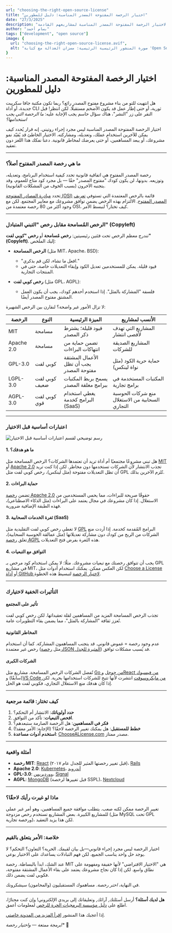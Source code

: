 ```yaml
---
url: "choosing-the-right-open-source-license"
title: "اختيار الرخصة المفتوحة المصدر المناسبة: دليل للمطورين"
date: "27/3/2025"
description: "دليل للمطورين لاختيار الرخصة المفتوحة المصدر المناسبة لمشاريعهم القادمة"
author: "بسام أحمد"
tags: ["development", "open source"]
image: {
  url: "choosing-the-right-open-source-license.avif",
  alt: "صورة المنشور الرئيسية الرئيسية: مسزان العدالة مع كتابة 'Open Source' أمامه"
}
---
```

# **اختيار الرخصة المفتوحة المصدر المناسبة: دليل للمطورين**  

هل انتهيت للتو من بناء مشروع مفتوح المصدر رائع؟ ربما تكون مكتبة جافا سكريبت جديدة، أو أداة CLI ثورية، أو حتى إطار عمل قد يكون الأضخم مستقبلًا. لكن انتظر! قبل النقر على زر "النشر"، هناك سؤال حاسم يجب الإجابة عليه: *ما الرخصة التي يجب استخدامها؟*  

اختيار الرخصة المفتوحة المصدر المناسبة ليس مجرد إجراء روتيني. إنه قرار يُحدد كيف يمكن للآخرين استخدام عملك، وتعديله، ومشاركته. الاختيار الخاطئ قد يُقيّد نمو مشروعك، أو يبعد المساهمين، أو حتى يعرضك لمخاطر قانونية. دعنا نفكك هذا اللغز دون تعقيد.  

---

### **ما هي رخصة المصدر المفتوح أصلاً؟**  

رخصة المصدر المفتوح هي اتفاقية قانونية تحدد كيفية استخدام البرنامج، وتعديله، وتوزيعه. بدونها، لن يكون كودك "مفتوح المصدر" حقًا — بل مجرد كود متاح للعموم، وقد يتجنبه الآخرون (بسبب الخوف من المشكلات القانونية).  

تحدد [مبادرة المصادر المفتوحة (OSI)](https://opensource.org/licenses) قائمة بالرخص المعتمدة التي تستوفي [تعريف المصدر المفتوح](https://opensource.org/osd). الالتزام بهذه الرخص يضمن توافق مشروعك مع معايير المجتمع. لكن مع وجود أكثر من 80 رخصة معتمدة من OSI، كيف تختار؟ لنبسط الأمر.  

---

### **الرخص المُسامحة مقابل رخص "التبني المتبادل" (Copyleft)**  

تندرج معظم الرخص تحت فئتين رئيسيتين: **رخص مُسامحة** أو **رخص "كوبي لفت" (Copyleft)**. إليك الملخص:  

- **الرخص المسامحة** (مثل MIT، Apache، BSD):  
  - "افعل ما تشاء، لكن قم بذكري."  
  - قيود قليلة. يمكن للمستخدمين تعديل الكود وإبقاء التعديلات خاصة، حتى في المنتجات التجارية.  

- **رخص كوبي لفت** (مثل GPL، AGPL):  
  - فلسفة "المشاركة بالمثل". إذا استخدم أحدهم كودك، يجب أن يكون العمل المشتق مفتوح المصدر أيضًا.  

لا تزال الأمور غير واضحة؟ لنقارن بين الرخص الشهيرة:  

| **الرخصة** | **النوع**         | **الميزة الرئيسية**                          | **الأنسب لمشاريع**                            |  
|------------|-------------------|----------------------------------------------|-----------------------------------------------|  
| MIT        | مسامحة           | قيود قليلة؛ يشترط ذكر المصدر                  | المشاريع التي تهدف لأقصى انتشار               |  
| Apache 2.0 | مسامحة           | تضمن حماية من انتهاكات البراءات               | المشاريع الصديقة للشركات                      |  
| GPL-3.0    | كوبي لفت         | الأعمال المشتقة يجب أن تظل مفتوحة المصدر      | حماية حرية الكود (مثل نواة لينكس)              |  
| LGPL-3.0   | كوبي لفت ضعيف    | يسمح بربط المكتبات ببرامج مغلقة المصدر        | المكتبات المستخدمة في برامج تجارية            |  
| AGPL-3.0   | كوبي لفت قوي     | يغطي استخدام البرامج كخدمة (SaaS)            | منع شركات الحوسبة السحابية من الاستغلال التجاري |  

---

### **اعتبارات أساسية قبل الاختيار**  

![رسم توضيحي لقسم اعتبارات أساسية قبل الاختيار](/key-considerations-before-you-commit-ar.svg)

#### 1. **ما هو هدفك؟**  
هل تبني مشروعًا مجتمعيًا أم أداة تريد أن تعتمدها الشركات؟ الرخص المسامحة مثل [MIT](http://opensource.org/license/mit) أو [Apache 2.0](https://www.apache.org/licenses/LICENSE-2.0) تجذب الانتشار لأن الشركات تستخدمها دون مخاطر. لكن إذا كنت تريد أن تظل التعديلات مفتوحة (مثل لينكس)، رخص كوبي لفت مثل GPL تُلزم الآخرين بذلك.  

#### 2. **حماية البراءات**  
تضمن [رخصة Apache 2.0](https://www.apache.org/licenses/LICENSE-2.0) حقوقًا صريحة للبراءات، مما يحمي المستخدمين من الاستغلال. إذا كان مشروعك في مجال يعتمد على البراءات (مثل الذكاء الاصطناعي)، فهذه الطبقة الإضافية ضرورية.  

#### 3. **ثغرة الخدمات السحابية (SaaS)**  
لا تغطي رخص كوبي لفت التقليدية مثل [GPL](https://www.gnu.org/licenses/gpl-3.0.en.html) البرامج المُقدمة كخدمة. إذا أردت منع الشركات من الربح من كودك دون مشاركة تعديلاتها (مثل عمالقة الحوسبة السحابية)، تغلق [رخصة AGPL](https://www.gnu.org/licenses/agpl-3.0) هذه الثغرة بفرض فتح التعديلات.  

#### 4. **التوافق مع التبعيات**  
يجب أن تتوافق رخصتك مع تبعيات مشروعك. مثلًا: لا يمكن استخدام كود مرخص بـ GPL في مشاريع MIT، لكن العكس ممكن. يمكنك استخدام أدوات مثل [Choose a License](https://choosealicense.com/) أو [أداة GitHub لاختيار الرخصة](https://docs.github.com/ar/repositories/managing-your-repositorys-settings-and-features/customizing-your-repository/licensing-a-repository) لتبسيط هذه الخطوة.  

---

### **التأثيرات الخفية لاختيارك**  

#### **تأثير على المجتمع**  
تجذب الرخص المسامحة المزيد من المساهمين لقلة تعقيداتها. لكن رخص كوبي لفت تُعزز ثقافة "المشاركة بالمثل"، مما يضمن بقاء التطويرات عامة.  

#### **المخاطر القانونية**  
عدم وجود رخصة = غموض قانوني. قد يتجنب المساهمون المشاركة. كما أن استخدام رخص غير معتمدة (مثل [رخصة JSON المثيرة للجدل](https://www.json.org/license.html)) قد يُسبب مشكلات توافق.  

#### **الشركات الكبرى**  
تُفضل الشركات الرخص المسامحة. مشاريع مثل [Go من جوجل](https://go.dev/) و[React من فيسبوك](https://github.com/facebook/react) (سابقًا) و[VS Code من مايكروسوفت](https://code.visualstudio.com/) انتشرت لأنها تتيح للشركات استخدامها بحرية. لكن إذا كان هدفك منع الاستغلال التجاري، فكوبي لفت هو الحل.  

---

### **كيف تختار: قائمة مرجعية**  

1. **حدد أولوياتك**: الانتشار أم التحكم؟  
2. **افحص التبعيات**: تأكد من التوافق.  
3. **فكر في المساهمين**: هل الرخصة الصارمة ستبعدهم؟  
4. **خطط للمستقبل**: هل يمكنك تغيير الرخصة لاحقًا؟ (الإجابة: الأمر معقد!)  
5. **استخدم أدوات مساعدة**: [ChooseALicense.com](https://choosealicense.com/) مصدر ممتاز.  

---

### **أمثلة واقعية**  

- **رخصة MIT**: [React](https://github.com/facebook/react) (قبل تغيير رخصتها المثير للجدل عام ٢٠١٧)، [Rails](https://github.com/rails/rails)  
- **Apache 2.0**: [Kubernetes](https://github.com/kubernetes/kubernetes)، [أندرويد](https://source.android.com/)  
- **GPL-3.0**: [ووردبريس](https://wordpress.org/about/gpl/)، [Signal](https://github.com/signalapp)  
- **AGPL**: [MongoDB](https://www.mongodb.com/community/licensing) (قبل تغييرها لرخصة SSPL)، [Nextcloud](https://nextcloud.com/)  

---

### **ماذا لو غيرت رأيك لاحقًا؟**  

تغيير الرخصة ممكن لكنه صعب. يتطلب موافقة جميع المساهمين، وهو أمر غير عملي للمشاريع الكبيرة. بعض المشاريع تستخدم رخص مزدوجة (مثل MySQL تحت GPL ورخصة تجارية)، لكن هذا يزيد التعقيد.  

---

### **خلاصة: الأمر يتعلق بالقيم**  

اختيار الرخصة ليس مجرد إجراء قانوني—بل بيان لقيمك. الحرية؟ التعاون؟ التحكم؟ لا يوجد حل واحد يناسب الجميع، لكن فهم التبادلات يساعدك على الاختيار بوعي.  

عند الشك، ابدأ بالبساطة. رخصة MIT هي "الاختيار الافتراضي" لأنها خفيفة ومفهومة على نطاق واسع. لكن إذا كان نجاح مشروعك يعتمد على بقاء الأعمال المشتقة مفتوحة، فكوبي لفت يضمن ذلك.  

في النهاية، *اختر رخصة*. مساهموك المستقبليون (والمحامون) سيشكرونك.  

---  

**هل لديك أسئلة؟** أرسل أسئلتك, آرائك, وتعليقاتك إلى بريدي الإلكتروني! وإن كنت محتارًا، اطلع على [دليل مؤسسة البرمجيات الحرة للرخص](https://www.gnu.org/licenses/license-recommendations.html) لمعلومات أعمق.  

إذا أعجبك هذا المنشور [اقرأ المزيد من المدونة خاصتي](ar/blog/).

*برمجة ممتعة — واختيار رخصة!** 🚀